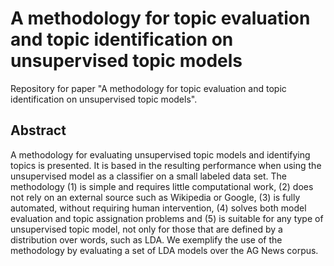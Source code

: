 # A methodology for topic evaluation and topic identification on unsupervised topic models

Repository for paper "A methodology for topic evaluation and topic identification on unsupervised topic models".

## Abstract

A methodology for evaluating unsupervised topic models and identifying topics is presented. It is based in the resulting performance when using the unsupervised model as a classifier on a small labeled data set. The methodology (1) is simple and requires little computational work, (2) does not rely on an external source such as Wikipedia or Google, (3) is fully automated, without requiring human intervention, (4) solves both model evaluation and topic assignation problems and (5) is suitable for any type of unsupervised topic model, not only for those that are defined by a distribution over words, such as LDA.
We exemplify the use of the methodology by evaluating a set of LDA models over the AG News corpus.
